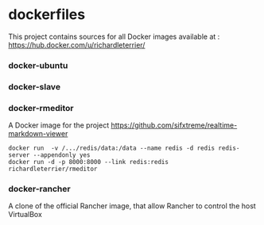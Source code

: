 # dockerfiles

This project contains sources for all Docker images available at : <https://hub.docker.com/u/richardleterrier/>

### docker-ubuntu

### docker-slave

### docker-rmeditor

A Docker image for the project <https://github.com/sifxtreme/realtime-markdown-viewer>

	docker run  -v /.../redis/data:/data --name redis -d redis redis-server --appendonly yes
	docker run -d -p 8000:8000 --link redis:redis richardleterrier/rmeditor

### docker-rancher

A clone of the official Rancher image, that allow Rancher to control the host VirtualBox
